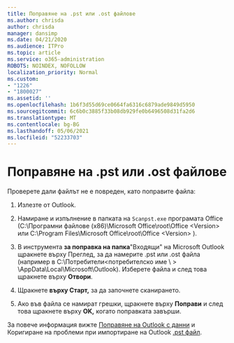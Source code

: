 ```yaml
---
title: Поправяне на .pst или .ost файлове
ms.author: chrisda
author: chrisda
manager: dansimp
ms.date: 04/21/2020
ms.audience: ITPro
ms.topic: article
ms.service: o365-administration
ROBOTS: NOINDEX, NOFOLLOW
localization_priority: Normal
ms.custom:
- "1226"
- "1800027"
ms.assetid: ''
ms.openlocfilehash: 1b6f3d55d69ce0664fa6316c6879ade9849d5950
ms.sourcegitcommit: 6c6b0c3885f33b08db929fe0b6496508d31fa2d6
ms.translationtype: MT
ms.contentlocale: bg-BG
ms.lasthandoff: 05/06/2021
ms.locfileid: "52233703"
---
```

# <a name="repair-pst-or-ost-files"></a>Поправяне на .pst или .ost файлове

Проверете дали файлът не е повреден, като поправите файла:

1. Излезте от Outlook.

2. Намиране и изпълнение в папката на `Scanpst.exe` програмата Office (C:\Програмни файлове (x86)\Microsoft Office\root\Office \<Version\> или C:\Program Files\Microsoft Office\root\Office \<Version\> ).

3. В инструмента **за поправка на папка**"Входящи" на Microsoft Outlook щракнете върху Преглед, за да намерите .pst или .ost файла (например в C:\Потребители<потребителско име  \\ \> \AppData\Local\Microsoft\Outlook). Изберете файла и след това щракнете върху **Отвори**.

4. Щракнете **върху Старт,** за да започнете сканирането.

5. Ако във файла се намират грешки, щракнете върху **Поправи** и след това щракнете върху **OK,** когато поправката завърши.

За повече информация вижте [Поправяне на Outlook с данни](https://support.office.com/article/25663bc3-11ec-4412-86c4-60458afc5253) и Коригиране на проблеми при импортиране на Outlook [.pst файл](https://support.office.com/article/2d2e50dc-5c36-4ab2-ab50-f1be733b3d6e).
